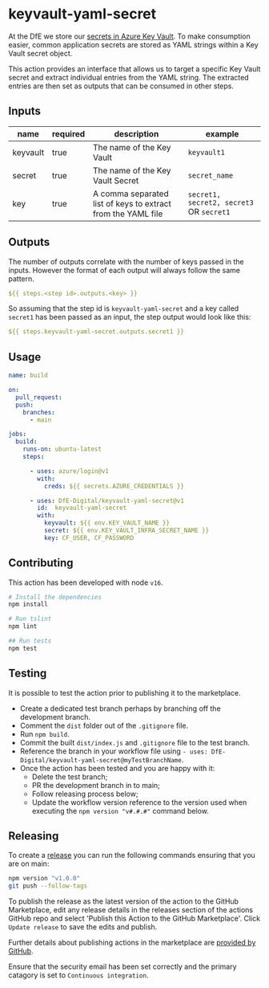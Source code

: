 # keyvault-yaml-secret

At the DfE we store our [secrets in Azure Key Vault]( https://technical-guidance.education.gov.uk/infrastructure/security/managing-secrets/). To make consumption easier, common application secrets are stored as YAML strings within a Key Vault secret object.

This action provides an interface that allows us to target a specific Key Vault secret and extract individual entries from the YAML string. The extracted entries are then set as outputs that can be consumed in other steps.

## Inputs

| name | required | description | example |
|------|----------|-------------|---------|
| keyvault | true | The name of the Key Vault | `keyvault1` |
| secret | true | The name of the Key Vault Secret | `secret_name` |
| key | true | A comma separated list of keys to extract from the YAML file | `secret1, secret2, secret3` OR `secret1`|

## Outputs

The number of outputs correlate with the number of keys passed in the inputs. However the format of each output will always follow the same pattern.

``` yaml
${{ steps.<step id>.outputs.<key> }}
```

So assuming that the step id is `keyvault-yaml-secret` and a key called `secret1` has been passed as an input, the step output would look like this:

``` yaml
${{ steps.keyvault-yaml-secret.outputs.secret1 }}
```

## Usage

``` yaml
name: build

on:
  pull_request:
  push:
    branches:
      - main

jobs:
  build:
    runs-on: ubuntu-latest
    steps:

      - uses: azure/login@v1
        with:
          creds: ${{ secrets.AZURE_CREDENTIALS }}

      - uses: DfE-Digital/keyvault-yaml-secret@v1
        id:  keyvault-yaml-secret
        with:
          keyvault: ${{ env.KEY_VAULT_NAME }}
          secret: ${{ env.KEY_VAULT_INFRA_SECRET_NAME }}
          key: CF_USER, CF_PASSWORD
```

## Contributing

This action has been developed with node `v16`.

``` bash
# Install the dependencies
npm install

# Run tslint
npm lint

## Run tests
npm test
```

## Testing
It is possible to test the action prior to publishing it to the marketplace.

- Create a dedicated test branch perhaps by branching off the development branch.
- Comment the `dist` folder out of the `.gitignore` file.
- Run `npm build`.
- Commit the built `dist/index.js` and `.gitignore` file to the test branch.
- Reference the branch in your workflow file using `- uses: DfE-Digital/keyvault-yaml-secret@myTestBranchName`.
- Once the action has been tested and you are happy with it:
  - Delete the test branch;
  - PR the development branch in to main;
  - Follow releasing process below;
  - Update the workflow version reference to the version used when executing the `npm version "v#.#.#"` command below.

## Releasing

To create a [release](https://github.com/DFE-Digital/keyvault-yaml-secret/releases) you can run the following commands ensuring that you are on main:

``` bash
npm version "v1.0.0"
git push --follow-tags
```

To publish the release as the latest version of the  action to the GitHub Marketplace, edit any release details in the releases section of the actions GitHub repo and select 'Publish this Action to the GitHub Marketplace'. Click `Update release` to save the edits and publish.

Further details about publishing actions in the marketplace are [provided by GitHub](https://docs.github.com/en/actions/creating-actions/publishing-actions-in-github-marketplace).

Ensure that the security email has been set correctly and the primary catagory is set to `Continuous integration`.
